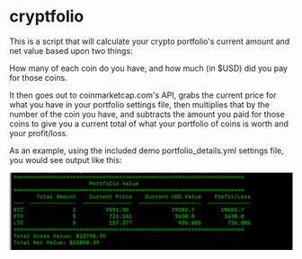 # cryptfolio

This is a script that will calculate your crypto portfolio's current amount and net value based upon two things:

How many of each coin do you have, and how much (in $USD) did you pay for those coins.

It then goes out to coinmarketcap.com's API, grabs the current price for what you have in your portfolio settings file, then multiplies that by the number of the coin you have, and subtracts the amount you paid for those coins to give you a current total of what your portfolio of coins is worth and your profit/loss.

As an example, using the included demo portfolio_details.yml settings file, you would see output like this:

![Image](output.png)
